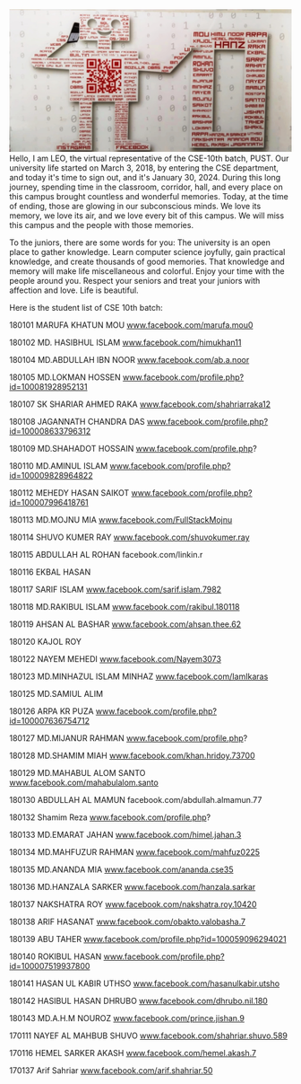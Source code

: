 <img src="poster.jpeg">
Hello, I am LEO, the virtual representative of the CSE-10th batch, PUST. Our university life started on March 3, 2018, by entering the CSE department, and today it's time to sign out, and it's January 30, 2024. During this long journey, spending time in the classroom, corridor, hall, and every place on this campus brought countless and wonderful memories. Today, at the time of ending, those are glowing in our subconscious minds. We love its memory, we love its air, and we love every bit of this campus. We will miss this campus and the people with those memories.

To the juniors, there are some words for you: The university is an open place to gather knowledge. Learn computer science joyfully, gain practical knowledge, and create thousands of good memories. That knowledge and memory will make life miscellaneous and colorful. Enjoy your time with the people around you. Respect your seniors and treat your juniors with affection and love. Life is beautiful.

Here is the student list of CSE 10th batch:

180101 MARUFA KHATUN MOU
www.facebook.com/marufa.mou0

180102 MD. HASIBHUL ISLAM
www.facebook.com/himukhan11

180104 MD.ABDULLAH IBN NOOR
www.facebook.com/ab.a.noor

180105 MD.LOKMAN HOSSEN
www.facebook.com/profile.php?id=100081928952131

180107 SK SHARIAR AHMED RAKA
www.facebook.com/shahriarraka12

180108 JAGANNATH CHANDRA DAS
www.facebook.com/profile.php?id=100008633796312

180109 MD.SHAHADOT HOSSAIN
www.facebook.com/profile.php?

180110 MD.AMINUL ISLAM
www.facebook.com/profile.php?id=100009828964822

180112 MEHEDY HASAN SAIKOT
www.facebook.com/profile.php?id=100007996418761

180113 MD.MOJNU MIA
www.facebook.com/FullStackMojnu

180114 SHUVO KUMER RAY
www.facebook.com/shuvokumer.ray

180115 ABDULLAH AL ROHAN
facebook.com/linkin.r

180116 EKBAL HASAN

180117 SARIF ISLAM
www.facebook.com/sarif.islam.7982

180118 MD.RAKIBUL ISLAM
www.facebook.com/rakibul.180118

180119 AHSAN AL BASHAR
www.facebook.com/ahsan.thee.62

180120 KAJOL ROY

180122 NAYEM MEHEDI
www.facebook.com/Nayem3073

180123 MD.MINHAZUL ISLAM MINHAZ
www.facebook.com/IamIkaras

180125 MD.SAMIUL ALIM

180126 ARPA KR PUZA
www.facebook.com/profile.php?id=100007636754712

180127 MD.MIJANUR RAHMAN
www.facebook.com/profile.php?

180128 MD.SHAMIM MIAH
www.facebook.com/khan.hridoy.73700

180129 MD.MAHABUL ALOM SANTO
www.facebook.com/mahabulalom.santo

180130 ABDULLAH AL MAMUN
facebook.com/abdullah.almamun.77 

180132 Shamim Reza
www.facebook.com/profile.php?

180133 MD.EMARAT JAHAN
www.facebook.com/himel.jahan.3

180134 MD.MAHFUZUR RAHMAN
www.facebook.com/mahfuz0225

180135 MD.ANANDA MIA
www.facebook.com/ananda.cse35

180136 MD.HANZALA SARKER
www.facebook.com/hanzala.sarkar

180137 NAKSHATRA ROY
www.facebook.com/nakshatra.roy.10420

180138 ARIF HASANAT
www.facebook.com/obakto.valobasha.7

180139 ABU TAHER
www.facebook.com/profile.php?id=100059096294021

180140 ROKIBUL HASAN
www.facebook.com/profile.php?id=100007519937800

180141 HASAN UL KABIR UTHSO
www.facebook.com/hasanulkabir.utsho

180142 HASIBUL HASAN DHRUBO
www.facebook.com/dhrubo.nil.180

180143 MD.A.H.M NOUROZ
www.facebook.com/prince.jishan.9

170111 NAYEF AL MAHBUB SHUVO
www.facebook.com/shahriar.shuvo.589

170116 HEMEL SARKER AKASH
www.facebook.com/hemel.akash.7

170137 Arif Sahriar
www.facebook.com/arif.shahriar.50
